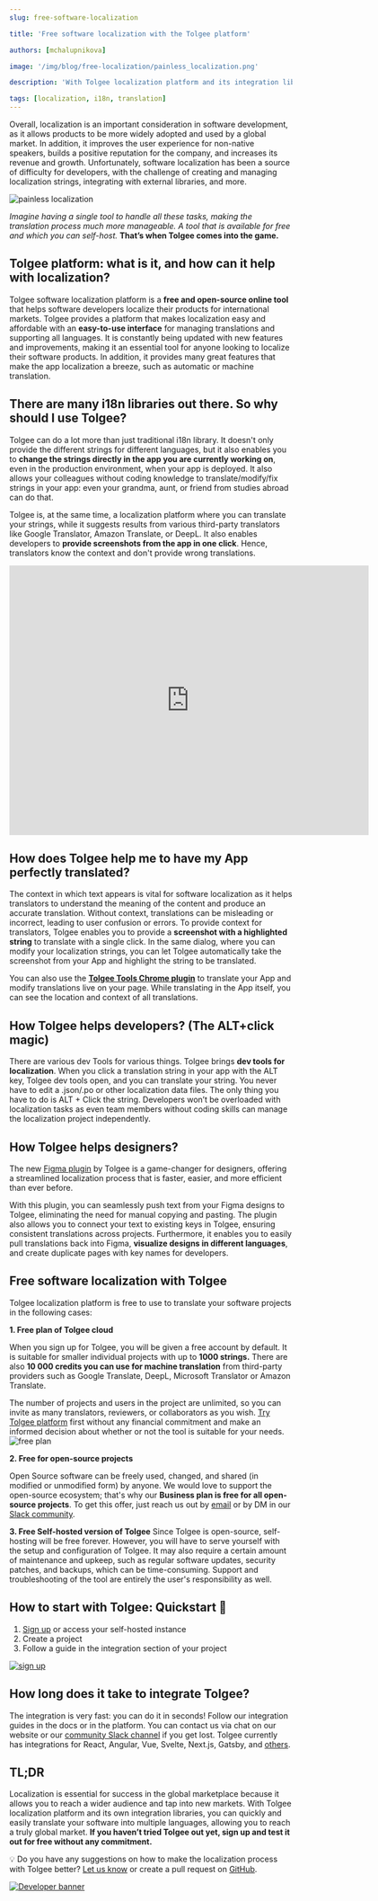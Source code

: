 ```yaml
---
slug: free-software-localization

title: 'Free software localization with the Tolgee platform'

authors: [mchalupnikova]

image: '/img/blog/free-localization/painless_localization.png'

description: 'With Tolgee localization platform and its integration libraries, you can easily translate your software into multiple languages and reach the global market.'

tags: [localization, i18n, translation]
---
```


Overall, localization is an important consideration in software development, as it allows products to be more widely adopted and used by a global market. In addition, it improves the user experience for non-native speakers, builds a positive reputation for the company, and increases its revenue and growth. Unfortunately, software localization has been a source of difficulty for developers, with the challenge of creating and managing localization strings, integrating with external libraries, and more.

![painless localization](/img/blog/free-localization/painless_localization.png)

<!--truncate-->

_Imagine having a single tool to handle all these tasks, making the translation process much more manageable. A tool that is available for free and which you can self-host._ **That’s when Tolgee comes into the game.**

## Tolgee platform: what is it, and how can it help with localization?

Tolgee software localization platform is a **free and open-source online tool** that helps software developers localize their products for international markets. Tolgee provides a platform that makes localization easy and affordable with an **easy-to-use interface** for managing translations and supporting all languages. It is constantly being updated with new features and improvements, making it an essential tool for anyone looking to localize their software products. In addition, it provides many great features that make the app localization a breeze, such as automatic or machine translation.

## There are many i18n libraries out there. So why should I use Tolgee?

Tolgee can do a lot more than just traditional i18n library. It doesn't only provide the different strings for different languages, but it also enables you to **change the strings directly in the app you are currently working on**, even in the production environment, when your app is deployed. It also allows your colleagues without coding knowledge to translate/modify/fix strings in your app: even your grandma, aunt, or friend from studies abroad can do that.

Tolgee is, at the same time, a localization platform where you can translate your strings, while it suggests results from various third-party translators like Google Translator, Amazon Translate, or DeepL. It also enables developers to **provide screenshots from the app in one click**. Hence, translators know the context and don't provide wrong translations.

<iframe
    width="640"
    height="480"
    src="https://www.youtube.com/embed/t4Ogc8bP1lA"
    frameborder="0"
    allow="autoplay; encrypted-media"
    allowfullscreen
>
</iframe>

## How does Tolgee help me to have my App perfectly translated?

The context in which text appears is vital for software localization as it helps translators to understand the meaning of the content and produce an accurate translation. Without context, translations can be misleading or incorrect, leading to user confusion or errors.
To provide context for translators, Tolgee enables you to provide a **screenshot with a highlighted string** to translate with a single click. In the same dialog, where you can modify your localization strings, you can let Tolgee automatically take the screenshot from your App and highlight the string to be translated.

You can also use the [**Tolgee Tools Chrome plugin**](https://chrome.google.com/webstore/detail/tolgee-tools/hacnbapajkkfohnonhbmegojnddagfnj) to translate your App and modify translations live on your page. While translating in the App itself, you can see the location and context of all translations.

## How Tolgee helps developers? (The ALT+click magic)

There are various dev Tools for various things. Tolgee brings **dev tools for localization**. When you click a translation string in your app with the ALT key, Tolgee dev tools open, and you can translate your string. You never have to edit a .json/.po or other localization data files. The only thing you have to do is ALT + Click the string. Developers won’t be overloaded with localization tasks as even team members without coding skills can manage the localization project independently.

## How Tolgee helps designers?

The new [Figma plugin](https://tolgee.io/integrations/figma) by Tolgee is a game-changer for designers, offering a streamlined localization process that is faster, easier, and more efficient than ever before.

With this plugin, you can seamlessly push text from your Figma designs to Tolgee, eliminating the need for manual copying and pasting. The plugin also allows you to connect your text to existing keys in Tolgee, ensuring consistent translations across projects. Furthermore, it enables you to easily pull translations back into Figma, **visualize designs in different languages**, and create duplicate pages with key names for developers.

## Free software localization with Tolgee

Tolgee localization platform is free to use to translate your software projects in the following cases:

**1. Free plan of Tolgee cloud**

When you sign up for Tolgee, you will be given a free account by default. It is suitable for smaller individual projects with up to **1000 strings.** There are also **10 000 credits you can use for machine translation** from third-party providers such as Google Translate, DeepL, Microsoft Translator or Amazon Translate.

The number of projects and users in the project are unlimited, so you can invite as many translators, reviewers, or collaborators as you wish. [Try Tolgee platform](https://app.tolgee.io/sign_up) first without any financial commitment and make an informed decision about whether or not the tool is suitable for your needs.
![free plan](/img/blog/free-localization/free_plan.png)

**2. Free for open-source projects**

Open Source software can be freely used, changed, and shared (in modified or unmodified form) by anyone. We would love to support the open-source ecosystem; that's why our **Business plan is free for all open-source projects**. To get this offer, just reach us out by [email](mailto:info@tolgee.io) or by DM in our [Slack community](https://join.slack.com/t/tolgeecommunity/shared_invite/zt-16l0sf7ae-6fmAl2Fb9wqFCV0uzSa7bw).

**3. Free Self-hosted version of Tolgee**
Since Tolgee is open-source, self-hosting will be free forever. However, you will have to serve yourself with the setup and configuration of Tolgee. It may also require a certain amount of maintenance and upkeep, such as regular software updates, security patches, and backups, which can be time-consuming. Support and troubleshooting of the tool are entirely the user's responsibility as well.

## How to start with Tolgee: Quickstart 🚀

1. [Sign up](https://app.tolgee.io/sign_up) or access your self-hosted instance
2. Create a project
3. Follow a guide in the integration section of your project

[![sign up](/img/blog/free-localization/sign_up.png)](https://app.tolgee.io/sign_up)

## How long does it take to integrate Tolgee?

The integration is very fast: you can do it in seconds! Follow our integration guides in the docs or in the platform. You can contact us via chat on our website or our [community Slack channel](https://join.slack.com/t/tolgeecommunity/shared_invite/zt-16l0sf7ae-6fmAl2Fb9wqFCV0uzSa7bw) if you get lost. Tolgee currently has integrations for React, Angular, Vue, Svelte, Next.js, Gatsby, and [others](/integrations/).

## TL;DR

Localization is essential for success in the global marketplace because it allows you to reach a wider audience and tap into new markets. With Tolgee localization platform and its own integration libraries, you can quickly and easily translate your software into multiple languages, allowing you to reach a truly global market. **If you haven’t tried Tolgee out yet, sign up and test it out for free without any commitment.**

💡 Do you have any suggestions on how to make the localization process with Tolgee better? [Let us know](mailto:info@tolgee.io) or create a pull request on [GitHub](https://github.com/tolgee/tolgee-platform).

[![Developer banner](/img/blog/blog-banners/banner-developer.webp)](https://app.tolgee.io/sign_up)
